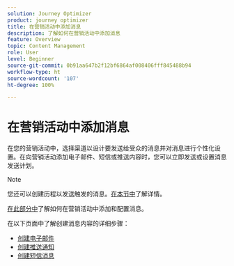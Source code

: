 ```yaml
---
solution: Journey Optimizer
product: journey optimizer
title: 在营销活动中添加消息
description: 了解如何在营销活动中添加消息
feature: Overview
topic: Content Management
role: User
level: Beginner
source-git-commit: 0b91aa647b2f12bf6864af008406fff845488b94
workflow-type: ht
source-wordcount: '107'
ht-degree: 100%

---
```



# 在营销活动中添加消息

在您的营销活动中，选择渠道以设计要发送给受众的消息并对消息进行个性化设置。在向营销活动添加电子邮件、短信或推送内容时，您可以立即发送或设置消息发送计划。

>[!NOTE]
>您还可以创建历程以发送触发的消息。[在本节中](messages-in-journeys.md)了解详情。

[在此部分中](../campaigns/create-campaign.md)了解如何在营销活动中添加和配置消息。

在以下页面中了解创建消息内容的详细步骤：

* [创建电子邮件](create-email.md)
* [创建推送通知](create-push.md)
* [创建短信消息](create-sms.md)
